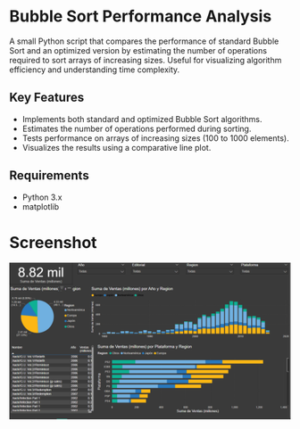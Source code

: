 # Bubble Sort Performance Analysis

A small Python script that compares the performance of standard Bubble Sort and an optimized version by estimating the number of operations required to sort arrays of increasing sizes. Useful for visualizing algorithm efficiency and understanding time complexity.

## Key Features  
- Implements both standard and optimized Bubble Sort algorithms.  
- Estimates the number of operations performed during sorting.  
- Tests performance on arrays of increasing sizes (100 to 1000 elements).  
- Visualizes the results using a comparative line plot.

## Requirements  
- Python 3.x  
- matplotlib  

# Screenshot
![Graphics](gamesSales.png)
